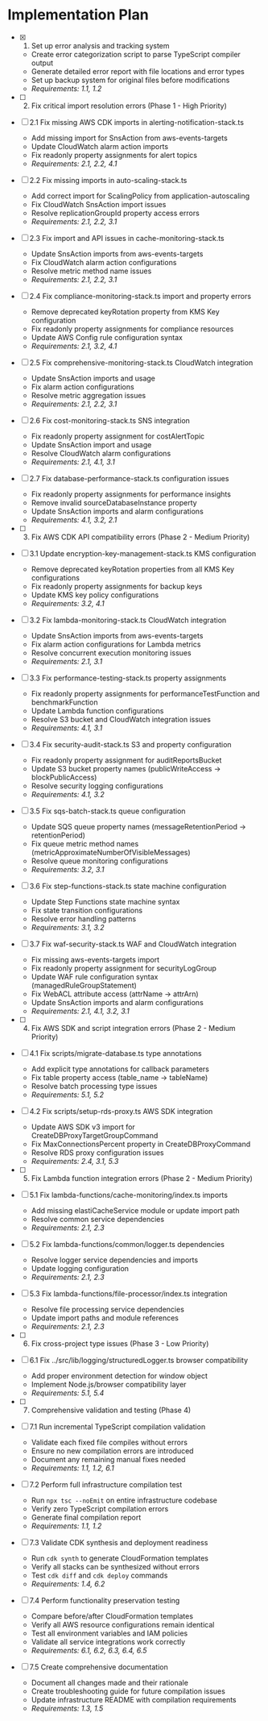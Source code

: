 # Implementation Plan

- [x]
  1. Set up error analysis and tracking system
  - Create error categorization script to parse TypeScript compiler output
  - Generate detailed error report with file locations and error types
  - Set up backup system for original files before modifications
  - _Requirements: 1.1, 1.2_

- [ ]
  2. Fix critical import resolution errors (Phase 1 - High Priority)
- [ ] 2.1 Fix missing AWS CDK imports in alerting-notification-stack.ts
  - Add missing import for SnsAction from aws-events-targets
  - Update CloudWatch alarm action imports
  - Fix readonly property assignments for alert topics
  - _Requirements: 2.1, 2.2, 4.1_

- [ ] 2.2 Fix missing imports in auto-scaling-stack.ts
  - Add correct import for ScalingPolicy from application-autoscaling
  - Fix CloudWatch SnsAction import issues
  - Resolve replicationGroupId property access errors
  - _Requirements: 2.1, 2.2, 3.1_

- [ ] 2.3 Fix import and API issues in cache-monitoring-stack.ts
  - Update SnsAction imports from aws-events-targets
  - Fix CloudWatch alarm action configurations
  - Resolve metric method name issues
  - _Requirements: 2.1, 2.2, 3.1_

- [ ] 2.4 Fix compliance-monitoring-stack.ts import and property errors
  - Remove deprecated keyRotation property from KMS Key configuration
  - Fix readonly property assignments for compliance resources
  - Update AWS Config rule configuration syntax
  - _Requirements: 2.1, 3.2, 4.1_

- [ ] 2.5 Fix comprehensive-monitoring-stack.ts CloudWatch integration
  - Update SnsAction imports and usage
  - Fix alarm action configurations
  - Resolve metric aggregation issues
  - _Requirements: 2.1, 2.2, 3.1_

- [ ] 2.6 Fix cost-monitoring-stack.ts SNS integration
  - Fix readonly property assignment for costAlertTopic
  - Update SnsAction import and usage
  - Resolve CloudWatch alarm configurations
  - _Requirements: 2.1, 4.1, 3.1_

- [ ] 2.7 Fix database-performance-stack.ts configuration issues
  - Fix readonly property assignments for performance insights
  - Remove invalid sourceDatabaseInstance property
  - Update SnsAction imports and alarm configurations
  - _Requirements: 4.1, 3.2, 2.1_

- [ ]
  3. Fix AWS CDK API compatibility errors (Phase 2 - Medium Priority)
- [ ] 3.1 Update encryption-key-management-stack.ts KMS configuration
  - Remove deprecated keyRotation properties from all KMS Key configurations
  - Fix readonly property assignments for backup keys
  - Update KMS key policy configurations
  - _Requirements: 3.2, 4.1_

- [ ] 3.2 Fix lambda-monitoring-stack.ts CloudWatch integration
  - Update SnsAction imports from aws-events-targets
  - Fix alarm action configurations for Lambda metrics
  - Resolve concurrent execution monitoring issues
  - _Requirements: 2.1, 3.1_

- [ ] 3.3 Fix performance-testing-stack.ts property assignments
  - Fix readonly property assignments for performanceTestFunction and
    benchmarkFunction
  - Update Lambda function configurations
  - Resolve S3 bucket and CloudWatch integration issues
  - _Requirements: 4.1, 3.1_

- [ ] 3.4 Fix security-audit-stack.ts S3 and property configuration
  - Fix readonly property assignment for auditReportsBucket
  - Update S3 bucket property names (publicWriteAccess → blockPublicAccess)
  - Resolve security logging configurations
  - _Requirements: 4.1, 3.2_

- [ ] 3.5 Fix sqs-batch-stack.ts queue configuration
  - Update SQS queue property names (messageRetentionPeriod → retentionPeriod)
  - Fix queue metric method names (metricApproximateNumberOfVisibleMessages)
  - Resolve queue monitoring configurations
  - _Requirements: 3.2, 3.1_

- [ ] 3.6 Fix step-functions-stack.ts state machine configuration
  - Update Step Functions state machine syntax
  - Fix state transition configurations
  - Resolve error handling patterns
  - _Requirements: 3.1, 3.2_

- [ ] 3.7 Fix waf-security-stack.ts WAF and CloudWatch integration
  - Fix missing aws-events-targets import
  - Fix readonly property assignment for securityLogGroup
  - Update WAF rule configuration syntax (managedRuleGroupStatement)
  - Fix WebACL attribute access (attrName → attrArn)
  - Update SnsAction imports and alarm configurations
  - _Requirements: 2.1, 4.1, 3.2, 3.1_

- [ ]
  4. Fix AWS SDK and script integration errors (Phase 2 - Medium Priority)
- [ ] 4.1 Fix scripts/migrate-database.ts type annotations
  - Add explicit type annotations for callback parameters
  - Fix table property access (table_name → tableName)
  - Resolve batch processing type issues
  - _Requirements: 5.1, 5.2_

- [ ] 4.2 Fix scripts/setup-rds-proxy.ts AWS SDK integration
  - Update AWS SDK v3 import for CreateDBProxyTargetGroupCommand
  - Fix MaxConnectionsPercent property in CreateDBProxyCommand
  - Resolve RDS proxy configuration issues
  - _Requirements: 2.4, 3.1, 5.3_

- [ ]
  5. Fix Lambda function integration errors (Phase 2 - Medium Priority)
- [ ] 5.1 Fix lambda-functions/cache-monitoring/index.ts imports
  - Add missing elastiCacheService module or update import path
  - Resolve common service dependencies
  - _Requirements: 2.1, 2.3_

- [ ] 5.2 Fix lambda-functions/common/logger.ts dependencies
  - Resolve logger service dependencies and imports
  - Update logging configuration
  - _Requirements: 2.1, 2.3_

- [ ] 5.3 Fix lambda-functions/file-processor/index.ts integration
  - Resolve file processing service dependencies
  - Update import paths and module references
  - _Requirements: 2.1, 2.3_

- [ ]
  6. Fix cross-project type issues (Phase 3 - Low Priority)
- [ ] 6.1 Fix ../src/lib/logging/structuredLogger.ts browser compatibility
  - Add proper environment detection for window object
  - Implement Node.js/browser compatibility layer
  - _Requirements: 5.1, 5.4_

- [ ]
  7. Comprehensive validation and testing (Phase 4)
- [ ] 7.1 Run incremental TypeScript compilation validation
  - Validate each fixed file compiles without errors
  - Ensure no new compilation errors are introduced
  - Document any remaining manual fixes needed
  - _Requirements: 1.1, 1.2, 6.1_

- [ ] 7.2 Perform full infrastructure compilation test
  - Run `npx tsc --noEmit` on entire infrastructure codebase
  - Verify zero TypeScript compilation errors
  - Generate final compilation report
  - _Requirements: 1.1, 1.2_

- [ ] 7.3 Validate CDK synthesis and deployment readiness
  - Run `cdk synth` to generate CloudFormation templates
  - Verify all stacks can be synthesized without errors
  - Test `cdk diff` and `cdk deploy` commands
  - _Requirements: 1.4, 6.2_

- [ ] 7.4 Perform functionality preservation testing
  - Compare before/after CloudFormation templates
  - Verify all AWS resource configurations remain identical
  - Test all environment variables and IAM policies
  - Validate all service integrations work correctly
  - _Requirements: 6.1, 6.2, 6.3, 6.4, 6.5_

- [ ] 7.5 Create comprehensive documentation
  - Document all changes made and their rationale
  - Create troubleshooting guide for future compilation issues
  - Update infrastructure README with compilation requirements
  - _Requirements: 1.3, 1.5_
